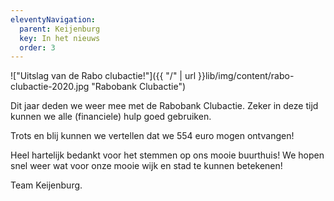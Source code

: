 ```yaml
---
eleventyNavigation:
  parent: Keijenburg
  key: In het nieuws
  order: 3
---
```


!["Uitslag van de Rabo clubactie!"]({{ "/" | url }}lib/img/content/rabo-clubactie-2020.jpg "Rabobank Clubactie")

Dit jaar deden we weer mee met de Rabobank Clubactie.
Zeker in deze tijd kunnen we alle (financiele) hulp goed gebruiken.

Trots en blij kunnen we vertellen dat we 554 euro mogen ontvangen!

Heel hartelijk bedankt voor het stemmen op ons mooie buurthuis!
We hopen snel weer wat voor onze mooie wijk en stad te kunnen betekenen!

Team Keijenburg.
